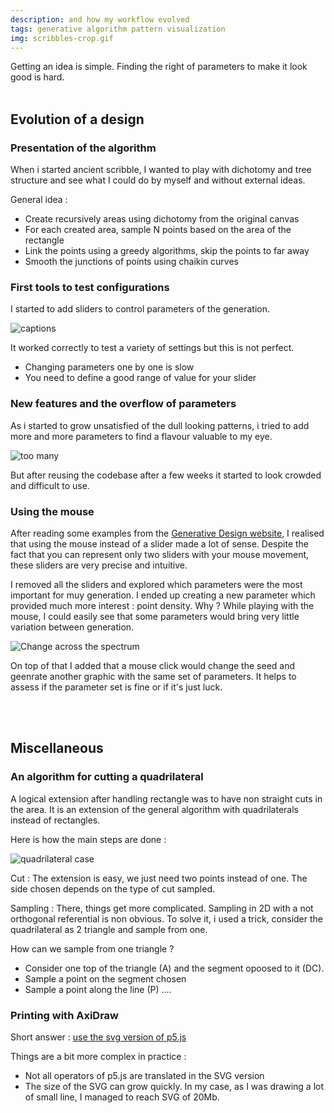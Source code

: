 ```yaml
---
description: and how my workflow evolved
tags: generative algorithm pattern visualization
img: scribbles-crop.gif
---
```


Getting an idea is simple. 
Finding the right of parameters to make it look good is hard.
<br/>
<br/>

## Evolution of a design

### Presentation of the algorithm

When i started ancient scribble, I wanted to play with dichotomy and tree structure and see what I could do by myself and without external ideas.

General idea : 
- Create recursively areas using dichotomy from the original canvas
- For each created area, sample N points based on the area of the rectangle
- Link the points using a greedy algorithms, skip the points to far away
- Smooth the junctions of points using chaikin curves


### First tools to test configurations 

I started to add sliders to control parameters of the generation.

![captions]({{site.baseurl}}/assets/images/ancient_scribbles.png)

It worked correctly to test a variety of settings but this is not perfect.
- Changing parameters one by one is slow
- You need to define a good range of value for your slider


### New features and the overflow of parameters

As i started to grow unsatisfied of the dull looking patterns, i tried to add more and more parameters to find a flavour valuable to my eye.

![too many]({{site.baseurl}}/assets/images/too_many_params.png)

But after reusing the codebase after a few weeks it started to look crowded and difficult to use.


### Using the mouse

After reading some examples from the [Generative Design website](http://www.generative-gestaltung.de/2/), I realised that using the mouse instead of a slider made a lot of sense.
Despite the fact that you can represent only two sliders with your mouse movement, these sliders are very precise and intuitive.

I removed all the sliders and explored which parameters were the most important for muy generation.
I ended up creating a new parameter which provided much more interest : point density.
Why ? While playing with the mouse, I could easily see that some parameters would bring very little variation between generation.

![Change across the spectrum]({{site.baseurl}}/assets/images/scribbles-crop.gif)

On top of that I added that a mouse click would change the seed and geenrate another graphic with the same set of parameters. It helps to assess if the parameter set is fine or if it's just luck.  

<br/>
<br/>

## Miscellaneous

### An algorithm for cutting a quadrilateral

A logical extension after handling rectangle was to have non straight cuts in the area.
It is an extension of the general algorithm with quadrilaterals instead of rectangles.

Here is how the main steps are done : 

![quadrilateral case]({{site.baseurl}}/assets/images/quadrilateral_case.png)

Cut : 
The extension is easy, we just need two points instead of one. The side chosen depends on the type of cut sampled.

Sampling : 
There, things get more complicated. Sampling in 2D with a not orthogonal referential is non obvious.
To solve it, i used a trick, consider the quadrilateral as 2 triangle and sample from one.

How can we sample from one triangle ? 
- Consider one top of the triangle (A) and the segment opoosed to it (DC).
- Sample a point on the segment chosen
- Sample a point along the line (P) 
....


### Printing with AxiDraw

Short answer : [use the svg version of p5.js](https://github.com/zenozeng/p5.js-svg)

Things are a bit more complex in practice :
- Not all operators of p5.js are translated in the SVG version
- The size of the SVG can grow quickly. In my case, as I was drawing a lot of small line, I managed to reach SVG of 20Mb.


